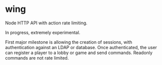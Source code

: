 wing
====

Node HTTP API with action rate limiting.

In progress, extremely experimental.


First major milestone is allowing the creation of sessions, with authentication against an LDAP or database.
Once authenticated, the user can register a player to a lobby or game and send commands. Readonly commands are not rate limited.
